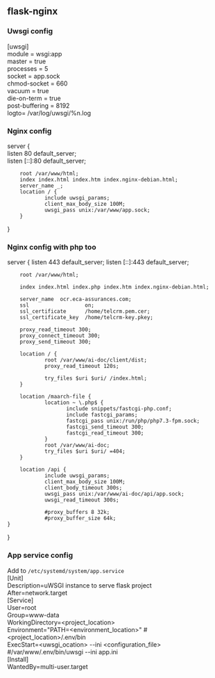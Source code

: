 ## flask-nginx
### Uwsgi config
[uwsgi]\
module = wsgi:app\
master = true\
processes = 5\
socket = app.sock\
chmod-socket = 660\
vacuum = true\
die-on-term = true\
post-buffering = 8192\
logto= /var/log/uwsgi/%n.log

### Nginx config

server {                                                                                             
        listen 80 default_server;                                                                    
        listen [::]:80 default_server;                                                              
                                                                                                                                          
        root /var/www/html;                                                                                                                 
        index index.html index.htm index.nginx-debian.html;                                                                                                                                      
        server_name _;                                                                                                                                                                  
        location / {                                                                                
                include uwsgi_params;                                                                  
                client_max_body_size 100M;                                                              
                uwsgi_pass unix:/var/www/app.sock;                                                                            
        }                                                                                                                                                                                                                                                      
}                                                                                                      
### Nginx config with php too
server {
        listen 443 default_server;
        listen [::]:443 default_server;

        root /var/www/html;

        index index.html index.php index.htm index.nginx-debian.html;

        server_name  ocr.eca-assurances.com;
        ssl                  on;
        ssl_certificate      /home/telcrm.pem.cer;
        ssl_certificate_key  /home/telcrm-key.pkey;

        proxy_read_timeout 300;
        proxy_connect_timeout 300;
        proxy_send_timeout 300;

        location / {
                root /var/www/ai-doc/client/dist;
                proxy_read_timeout 120s;

                try_files $uri $uri/ /index.html;
        }

        location /maarch-file {
                location ~ \.php$ {
                       include snippets/fastcgi-php.conf;
                       include fastcgi_params;
                       fastcgi_pass unix:/run/php/php7.3-fpm.sock;
                       fastcgi_send_timeout 300;
                       fastcgi_read_timeout 300;
                }
                root /var/www/ai-doc;
                try_files $uri $uri/ =404;
        }

        location /api {
                include uwsgi_params;
                client_max_body_size 100M;
                client_body_timeout 300s;
                uwsgi_pass unix:/var/www/ai-doc/api/app.sock;
                uwsgi_read_timeout 300s;

                #proxy_buffers 8 32k;
                #proxy_buffer_size 64k;
    }

}

### App service config

Add to  `/etc/systemd/system/app.service`\
[Unit]\
Description=uWSGI instance to serve flask project\
After=network.target\
[Service]\
User=root\
Group=www-data\
WorkingDirectory=<project_location>\
Environment="PATH=<environment_location>" # <project_location>/.env/bin\
ExecStart=<uwsgi_ocation> --ini <configuration_file>    #/var/www/.env/bin/uwsgi --ini app.ini\
[Install]\
WantedBy=multi-user.target
